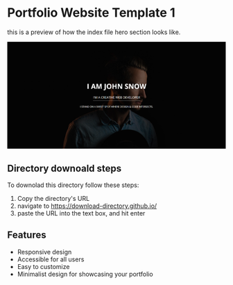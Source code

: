 # Portfolio Website Template 1

this is a preview of how the index file hero section looks like.

![porfolio template 1](../Previews/Portfolio-Website-Template-1.png)

## Directory downoald steps

To downolad this directory follow these steps:

1. Copy the directory's URL
2.  navigate to https://download-directory.github.io/
3. paste the URL into the text box, and hit enter

## Features

- Responsive design
- Accessible for all users
- Easy to customize
- Minimalist design for showcasing your portfolio